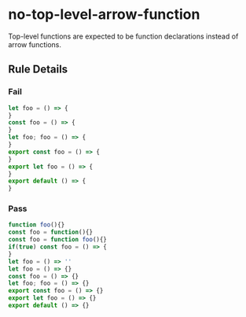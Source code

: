<!-- prettier-ignore-start -->
# no-top-level-arrow-function

Top-level functions are expected to be function declarations instead of arrow functions.

## Rule Details

### Fail

```ts
let foo = () => {
}
const foo = () => {
}
let foo; foo = () => {
}
export const foo = () => {
}
export let foo = () => {
}
export default () => {
}
```

### Pass

```ts
function foo(){}
const foo = function(){}
const foo = function foo(){}
if(true) const foo = () => {
}
let foo = () => ''
let foo = () => {}
const foo = () => {}
let foo; foo = () => {}
export const foo = () => {}
export let foo = () => {}
export default () => {}
```
<!-- prettier-ignore-end -->
